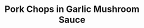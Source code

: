 ---
path: "/recipes/pork-chops-in-garlic-mushroom-sauce"
title: "Pork Chops in Garlic Mushroom Sauce"
recipe: "Season both sides of pork chops with paprika, salt, and pepper.
Heat a large skillet over medium-high heat; add 2 tablespoons butter. Sear pork chops until golden brown and no longer pink in the center, 2 to 4 minutes per side. Remove pork chops from the skillet and set aside.
Melt remaining butter in the same skillet over medium-high heat. Add mushrooms and cook until golden and excess moisture evaporates, about 5 minutes. Add garlic and mustard; cook until garlic is fragrant, about 1 minute.
Add flour to the skillet, stirring to remove any lumps. Slowly add beef broth, whisking until incorporated. Season with salt and pepper. Reduce heat to medium and simmer, stirring often, until sauce thickens, about 5 minutes. Check for seasoning again.
Return pork chops to the skillet and cook until heated through, about 1 minute. Serve hot."
img: fish-tacos.jpg
---